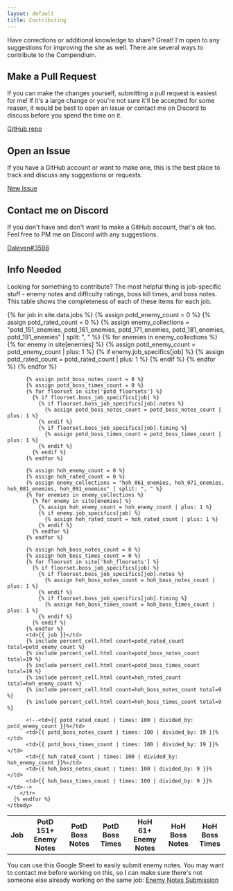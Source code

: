 ```yaml
---
layout: default
title: Contributing
---
```


Have corrections or additional knowledge to share? Great! I'm open to any
suggestions for improving the site as well. There are several ways to
contribute to the Compendium.

## Make a Pull Request

<div class="surfacePane" markdown="1">

If you can make the changes yourself, submitting a pull request is easiest for
me! If it's a large change or you're not sure it'll be accepted for some
reason, it would be best to open an issue or contact me on Discord to discuss
before you spend the time on it.

[GitHub repo](https://github.com/djcooke/compendium)

</div>

## Open an Issue

<div class="surfacePane" markdown="1">

If you have a GitHub account or want to make one, this is the best place to
track and discuss any suggestions or requests.

[New Issue](https://github.com/djcooke/compendium/issues/new)

</div>

## Contact me on Discord

<div class="surfacePane" markdown="1">

If you don't have and don't want to make a GitHub account, that's ok too. Feel
free to PM me on Discord with any suggestions.

[Daleven#3598](https://discordapp.com/users/619527328812367872)

</div>

## Info Needed

<div class="surfacePane" markdown="1">

Looking for something to contribute? The most helpful thing is job-specific
stuff - enemy notes and difficulty ratings, boss kill times, and boss notes.
This table shows the completeness of each of these items for each job.

<div class="hscroll">
  <table>
    <thead>
      <th>Job</th><th>PotD 151+ Enemy Notes</th><th>PotD Boss Notes</th><th>PotD Boss Times</th><th>HoH 61+ Enemy Notes</th><th>HoH Boss Notes</th><th>HoH Boss Times</th>
    </thead>
    <tbody>
      {% for job in site.data.jobs %}
        <tr>
          {% assign potd_enemy_count = 0 %}
          {% assign potd_rated_count = 0 %}
          {% assign enemy_collections = "potd_151_enemies, potd_161_enemies, potd_171_enemies, potd_181_enemies, potd_191_enemies" | split: ", " %}
          {% for enemies in enemy_collections %}
            {% for enemy in site[enemies] %}
              {% assign potd_enemy_count = potd_enemy_count | plus: 1 %}
              {% if enemy.job_specifics[job] %}
                {% assign potd_rated_count = potd_rated_count | plus: 1 %}
              {% endif %}
            {% endfor %}
          {% endfor %}

          {% assign potd_boss_notes_count = 0 %}
          {% assign potd_boss_times_count = 0 %}
          {% for floorset in site['potd_floorsets'] %}
            {% if floorset.boss_job_specifics[job] %}
              {% if floorset.boss_job_specifics[job].notes %}
                {% assign potd_boss_notes_count = potd_boss_notes_count | plus: 1 %}
              {% endif %}
              {% if floorset.boss_job_specifics[job].timing %}
                {% assign potd_boss_times_count = potd_boss_times_count | plus: 1 %}
              {% endif %}
            {% endif %}
          {% endfor %}

          {% assign hoh_enemy_count = 0 %}
          {% assign hoh_rated_count = 0 %}
          {% assign enemy_collections = "hoh_061_enemies, hoh_071_enemies, hoh_081_enemies, hoh_091_enemies" | split: ", " %}
          {% for enemies in enemy_collections %}
            {% for enemy in site[enemies] %}
              {% assign hoh_enemy_count = hoh_enemy_count | plus: 1 %}
              {% if enemy.job_specifics[job] %}
                {% assign hoh_rated_count = hoh_rated_count | plus: 1 %}
              {% endif %}
            {% endfor %}
          {% endfor %}

          {% assign hoh_boss_notes_count = 0 %}
          {% assign hoh_boss_times_count = 0 %}
          {% for floorset in site['hoh_floorsets'] %}
            {% if floorset.boss_job_specifics[job] %}
              {% if floorset.boss_job_specifics[job].notes %}
                {% assign hoh_boss_notes_count = hoh_boss_notes_count | plus: 1 %}
              {% endif %}
              {% if floorset.boss_job_specifics[job].timing %}
                {% assign hoh_boss_times_count = hoh_boss_times_count | plus: 1 %}
              {% endif %}
            {% endif %}
          {% endfor %}
          <td>{{ job }}</td>
          {% include percent_cell.html count=potd_rated_count total=potd_enemy_count %}
          {% include percent_cell.html count=potd_boss_notes_count total=19 %}
          {% include percent_cell.html count=potd_boss_times_count total=19 %}
          {% include percent_cell.html count=hoh_rated_count total=hoh_enemy_count %}
          {% include percent_cell.html count=hoh_boss_notes_count total=9 %}
          {% include percent_cell.html count=hoh_boss_times_count total=9 %}

          <!--<td>{{ potd_rated_count | times: 100 | divided_by: potd_enemy_count }}%</td>
          <td>{{ potd_boss_notes_count | times: 100 | divided_by: 19 }}%</td>
          <td>{{ potd_boss_times_count | times: 100 | divided_by: 19 }}%</td>
          <td>{{ hoh_rated_count | times: 100 | divided_by: hoh_enemy_count }}%</td>
          <td>{{ hoh_boss_notes_count | times: 100 | divided_by: 9 }}%</td>
          <td>{{ hoh_boss_times_count | times: 100 | divided_by: 9 }}%</td>-->
        </tr>
      {% endfor %}
    </tbody>
  </table>
</div>

You can use this Google Sheet to easily submit enemy notes. You may want to
contact me before working on this, so I can make sure there's not someone else
already working on the same job:
<a href="https://docs.google.com/spreadsheets/d/1C4dIfZiOjREitlaCMrBMD0VLRh5WWDd5xqcZlGDNBno/edit?usp=sharing">Enemy Notes Submission</a>

</div>